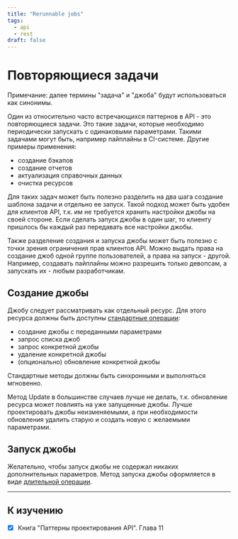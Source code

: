 ```yaml
---
title: "Rerunnable jobs"
tags:
  - api
  - rest
draft: false
---
```


# Повторяющиеся задачи

Примечание: далее термины "задача" и "джоба" будут использоваться как синонимы.

Один из относительно часто встречающихся паттернов в API - это повторяющиеся задачи.
Это такие задачи, которые необходимо периодически запускать с одинаковыми параметрами.
Такими задачами могут быть, например пайплайны в CI-системе.
Другие примеры применения:
- создание бэкапов
- создание отчетов
- актуализация справочных данных
- очистка ресурсов

Для таких задач может быть полезно разделить на два шага создание шаблона задачи и отдельно ее запуск.
Такой подход может быть удобен для клиентов API, т.к. им не требуется хранить настройки джобы на своей стороне.
Если сделать запуск джобы в один шаг, то клиенту пришлось бы каждый раз передавать все настройки джобы.

Также разделение создания и запуска джобы может быть полезно с точки зрения ограничения прав клиентов API.
Можно выдать права на создание джоб одной группе пользователей, а права на запуск - другой.
Например, создавать пайплайны можно разрешить только девопсам, а запускать их - любым разработчикам.


## Создание джобы

Джобу следует рассматривать как отдельный ресурс.
Для этого ресурса должны быть доступны [стандартные операции](./standard_methods.md):
- создание джобы с переданными параметрами
- запрос списка джоб
- запрос конкретной джобы
- удаление конкретной джобы
- (опционально) обновление конкретной джобы

Стандартные методы должны быть синхронными и выполняться мгновенно.

Метод Update в большинстве случаев лучше не делать, т.к. обновление ресурса может повлиять на уже запущенные джобы.
Лучше проектировать джобы неизменяемыми, а при необходимости обновления удалить старую и создать новую с желаемыми параметрами.


## Запуск джобы
Желательно, чтобы запуск джобы не содержал никаких дополнительных параметров.
Метод запуска джобы оформляется в виде [длительной операции](./long_running_operations.md).


---
## К изучению
- [X] Книга "Паттерны проектирования API". Глава 11
